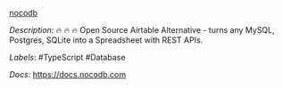 [nocodb](https://github.com/nocodb/nocodb)

*Description*: 🔥 🔥 🔥 Open Source Airtable Alternative - turns any MySQL, Postgres, SQLite into a Spreadsheet with REST APIs.

*Labels*: #TypeScript #Database

*Docs*: https://docs.nocodb.com
